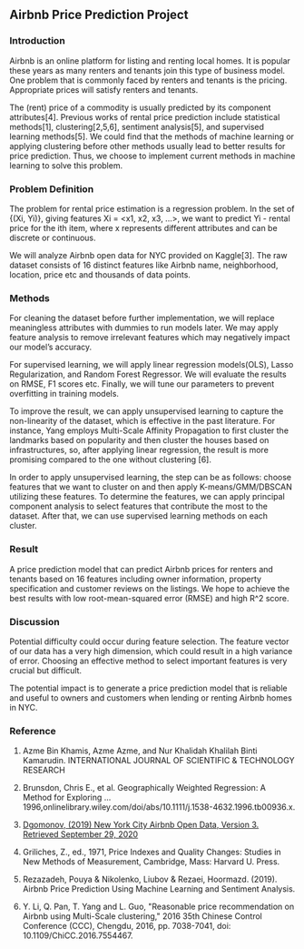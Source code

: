 ## Airbnb Price Prediction Project 


### Introduction

Airbnb is an online platform for listing and renting local homes. It is popular these years as many renters and tenants join this type of business model. One problem that is commonly faced by renters and tenants is the pricing. Appropriate prices will satisfy renters and tenants. 

The (rent) price of a commodity is usually predicted by its component attributes[4]. Previous works of rental price prediction include statistical methods[1], clustering[2,5,6], sentiment analysis[5], and supervised learning methods[5]. We could find that the methods of machine learning or applying clustering before other methods usually lead to better results for price prediction. Thus, we choose to implement current methods in machine learning to solve this problem. 


### Problem Definition

The problem for rental price estimation is a regression problem. In the set of {(Xi, Yi)}, giving features Xi = <x1, x2, x3, ...>, we want to predict Yi - rental price for the ith item, where x represents different attributes and can be discrete or continuous.

We will analyze Airbnb open data for NYC provided on Kaggle[3]. The raw dataset consists of 16 distinct features like Airbnb name, neighborhood, location, price etc and thousands of data points.


### Methods

For cleaning the dataset before further implementation, we will replace meaningless attributes with dummies to run models later. We may apply feature analysis to remove irrelevant features which may negatively impact our model’s accuracy.

For supervised learning, we will apply linear regression models(OLS), Lasso Regularization, and Random Forest Regressor. We will evaluate the results on RMSE, F1 scores etc. Finally, we will tune our parameters to prevent overfitting in training models.

To improve the result, we can apply unsupervised learning to capture the non-linearity of the dataset, which is effective in the past literature. For instance, Yang employs Multi-Scale Affinity Propagation to first cluster the landmarks based on popularity and then cluster the houses based on infrastructures, so, after applying linear regression, the result is more promising compared to the one without clustering [6]. 

In order to apply unsupervised learning, the step can be as follows: choose features that we want to cluster on and then apply K-means/GMM/DBSCAN utilizing these features. To determine the features, we can apply principal component analysis to select features that contribute the most to the dataset. After that, we can use supervised learning methods on each cluster.


### Result

A price prediction model that can predict Airbnb prices for renters and tenants based on 16 features including owner information, property specification and customer reviews on the listings. We hope to achieve the best results with low root-mean-squared error (RMSE) and high R^2 score.


### Discussion

Potential difficulty could occur during feature selection. The feature vector of our data has a very high dimension, which could result in a high variance of error. Choosing an effective method to select important features is very crucial but difficult. 

The potential impact is to generate a price prediction model that is reliable and useful to owners and customers when lending or renting Airbnb homes in NYC. 


### Reference 

1. Azme Bin Khamis, Azme Azme, and Nur Khalidah Khalilah Binti Kamarudin. INTERNATIONAL JOURNAL OF SCIENTIFIC & TECHNOLOGY RESEARCH

2. Brunsdon, Chris E., et al. Geographically Weighted Regression: A Method for Exploring ... 1996,onlinelibrary.wiley.com/doi/abs/10.1111/j.1538-4632.1996.tb00936.x.

3. [Dgomonov, (2019) New York City Airbnb Open Data, Version 3. Retrieved September 29, 2020](https://www.kaggle.com/dgomonov/new-york-city-airbnb-open-data)

4. Griliches, Z., ed., 1971, Price Indexes and Quality Changes: Studies in New Methods of Measurement, Cambridge, Mass: Harvard U. Press.

5. Rezazadeh, Pouya & Nikolenko, Liubov & Rezaei, Hoormazd. (2019). Airbnb Price Prediction Using Machine Learning and Sentiment Analysis. 

6. Y. Li, Q. Pan, T. Yang and L. Guo, "Reasonable price recommendation on Airbnb using Multi-Scale clustering," 2016 35th Chinese Control Conference (CCC), Chengdu, 2016, pp. 7038-7041, doi: 10.1109/ChiCC.2016.7554467.
